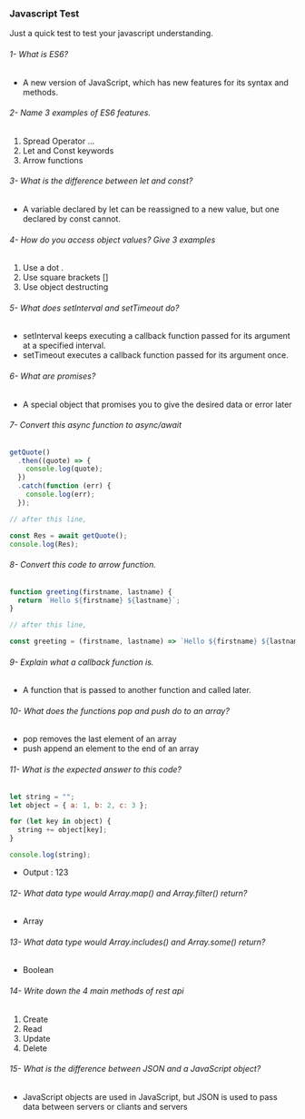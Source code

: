 ### Javascript Test

Just a quick test to test your javascript understanding.

###### 1- What is ES6?

- A new version of JavaScript, which has new features for its syntax and methods.

###### 2- Name 3 examples of ES6 features.

1. Spread Operator ...
2. Let and Const keywords
3. Arrow functions

###### 3- What is the difference between let and const?

- A variable declared by let can be reassigned to a new value, but one declared by const cannot.

###### 4- How do you access object values? Give 3 examples

1. Use a dot .
2. Use square brackets []
3. Use object destructing

###### 5- What does setInterval and setTimeout do?

- setInterval keeps executing a callback function passed for its argument at a specified interval.
- setTimeout executes a callback function passed for its argument once.

###### 6- What are promises?

- A special object that promises you to give the desired data or error later

###### 7- Convert this async function to async/await

```js
getQuote()
  .then((quote) => {
    console.log(quote);
  })
  .catch(function (err) {
    console.log(err);
  });

// after this line,

const Res = await getQuote();
console.log(Res);
```

###### 8- Convert this code to arrow function.

```js
function greeting(firstname, lastname) {
  return `Hello ${firstname} ${lastname}`;
}

// after this line,

const greeting = (firstname, lastname) => `Hello ${firstname} ${lastname}`;
```

###### 9- Explain what a callback function is.

- A function that is passed to another function and called later.

###### 10- What does the functions pop and push do to an array?

- pop removes the last element of an array
- push append an element to the end of an array

###### 11- What is the expected answer to this code?

```js
let string = "";
let object = { a: 1, b: 2, c: 3 };

for (let key in object) {
  string += object[key];
}

console.log(string);
```

- Output : 123

###### 12- What data type would Array.map() and Array.filter() return?

- Array

###### 13- What data type would Array.includes() and Array.some() return?

- Boolean

###### 14- Write down the 4 main methods of rest api

1. Create
2. Read
3. Update
4. Delete

###### 15- What is the difference between JSON and a JavaScript object?

- JavaScript objects are used in JavaScript, but JSON is used to pass data between servers or cliants and servers
